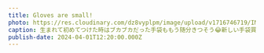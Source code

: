 ```yaml
---
title: Gloves are small!
photo: https://res.cloudinary.com/dz8vyplpm/image/upload/v1716746719/IMG_9349_a64mc4.jpg
caption: 生まれて初めてつけた時はブカブカだった手袋ももう随分きつそう😂新しい手袋買おうね。
publish-date: 2024-04-01T12:20:00.000Z
---
```

